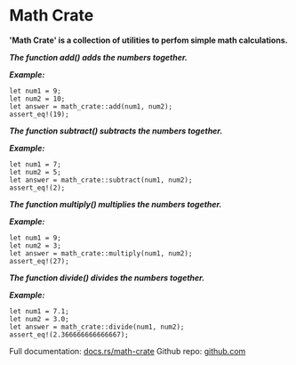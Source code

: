 # Math Crate

**'Math Crate' is a collection of utilities to perfom simple math calculations.**

**_The function add() adds the numbers together._**

**_Example:_**

```
let num1 = 9;
let num2 = 10;
let answer = math_crate::add(num1, num2);
assert_eq!(19);
```
**_The function subtract() subtracts the numbers together._**

**_Example:_**

```
let num1 = 7;
let num2 = 5;
let answer = math_crate::subtract(num1, num2);
assert_eq!(2);
```
**_The function multiply() multiplies the numbers together._**

**_Example:_**

```
let num1 = 9;
let num2 = 3;
let answer = math_crate::multiply(num1, num2);
assert_eq!(27);
```
**_The function divide() divides the numbers together._**

**_Example:_**

```
let num1 = 7.1;
let num2 = 3.0;
let answer = math_crate::divide(num1, num2);
assert_eq!(2.366666666666667);
```
Full documentation: [docs.rs/math-crate](https://docs.rs/math-crate/latest/math_crate/index.html)
Github repo: [github.com](https://github.com/Kev584/Rust-simple-math-crate.git)